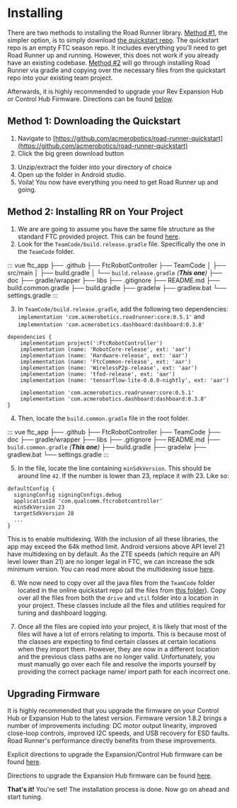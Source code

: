 # Installing

There are two methods to installing the Road Runner library. [Method #1](#method-1-downloading-the-quickstart), the simpler option, is to simply download [the quickstart repo](https://github.com/acmerobotics/road-runner-quickstart). The quickstart repo is an empty FTC season repo. It includes everything you'll need to get Road Runner up and running. However, this does not work if you already have an existing codebase. [Method #2](#method-2-installing-rr-on-your-project) will go through installing Road Runner via gradle and copying over the necessary files from the quickstart repo into your existing team project.

Afterwards, it is highly recommended to upgrade your Rev Expansion Hub or Control Hub Firmware. Directions can be found [below](#upgrading-firmware).

## Method 1: Downloading the Quickstart

1. Navigate to [https://github.com/acmerobotics/road-runner-quickstart](https://github.com/acmerobotics/road-runner-quickstart)
2. Click the big green download button

<VideoDisplay src="./assets/installing/github-download-btn.mp4"/>

3. Unzip/extract the folder into your directory of choice
4. Open up the folder in Android studio.
5. Voila! You now have everything you need to get Road Runner up and going.

## Method 2: Installing RR on Your Project

1. We are are going to assume you have the same file structure as the standard FTC provided project. This can be found [here](https://github.com/FIRST-Tech-Challenge/SkyStone).
2. Look for the `TeamCode/build.release.gradle` file. Specifically the one in the `TeamCode` folder.

<!-- prettier-ignore -->
::: vue
<span class="folder">ftc_app</span>
├── <span class="folder">.github</span>
├── <span class="folder">FtcRobotController</span>
├── <span class="folder">TeamCode</span>
│  ├── <span class="folder">src/main</span>
│  ├── <span class="file">build.gradle</span>
│  └── <span class="file">`build.release.gradle` _(**This one**)_</span>
├── <span class="folder">doc</span>
├── <span class="folder">gradle/wrapper</span>
├── <span class="folder">libs</span>
├── <span class="file">.gitignore</span>
├── <span class="file">README.md</span>
├── <span class="file">build.common.gradle</span>
├── <span class="file">build.gradle</span>
├── <span class="file">gradelw</span>
├── <span class="file">gradlew.bat</span>
└── <span class="file">settings.gradle</span>
:::

3. In `TeamCode/build.release.gradle`, add the following two dependencies: `implementation 'com.acmerobotics.roadrunner:core:0.5.1'` and `implementation 'com.acmerobotics.dashboard:dashboard:0.3.8'`

```groovy{10,11}
dependencies {
    implementation project(':FtcRobotController')
    implementation (name: 'RobotCore-release', ext: 'aar')
    implementation (name: 'Hardware-release', ext: 'aar')
    implementation (name: 'FtcCommon-release', ext: 'aar')
    implementation (name: 'WirelessP2p-release', ext: 'aar')
    implementation (name: 'tfod-release', ext: 'aar')
    implementation (name: 'tensorflow-lite-0.0.0-nightly', ext: 'aar')

    implementation 'com.acmerobotics.roadrunner:core:0.5.1'
    implementation 'com.acmerobotics.dashboard:dashboard:0.3.8'
}
```

4. Then, locate the `build.common.gradle` file in the root folder.

<!-- prettier-ignore -->
::: vue
<span class="folder">ftc_app</span>
├── <span class="folder">.github</span>
├── <span class="folder">FtcRobotController</span>
├── <span class="folder">TeamCode</span>
├── <span class="folder">doc</span>
├── <span class="folder">gradle/wrapper</span>
├── <span class="folder">libs</span>
├── <span class="file">.gitignore</span>
├── <span class="file">README.md</span>
├── <span class="file">`build.common.gradle` _(**This one**)_</span>
├── <span class="file">build.gradle</span>
├── <span class="file">gradelw</span>
├── <span class="file">gradlew.bat</span>
└── <span class="file">settings.gradle</span>
:::

5. In the file, locate the line containing `minSdkVersion`. This should be around line `42`. If the number is lower than 23, replace it with 23. Like so:

```groovy{4}
defaultConfig {
  signingConfig signingConfigs.debug
  applicationId 'com.qualcomm.ftcrobotcontroller'
  minSdkVersion 23
  targetSdkVersion 28
  ...
}
```

This is to enable multidexing. With the inclusion of all these libraries, the app may exceed the 64k method limit. Android versions above API level 21 have multidexing on by default. As the ZTE speeds (which require an API level lower than 21) are no longer legal in FTC, we can increase the sdk minimum version. You can read more about the multidexing issue [here](https://developer.android.com/studio/build/multidex).

6. We now need to copy over all the java files from the `TeamCode` folder located in the online quickstart repo (all the files from [this folder](https://github.com/acmerobotics/road-runner-quickstart/tree/master/TeamCode/src/main/java/org/firstinspires/ftc/teamcode)). Copy over all the files from both the `drive` and `util` folder into a location in your project. These classes include all the files and utilities required for tuning and dashboard logging.

7. Once all the files are copied into your project, it is likely that most of the files will have a lot of errors relating to imports. This is because most of the classes are expecting to find certain classes at certain locations when they import them. However, they are now in a different location and the previous class paths are no longer valid. Unfortunately, you must manually go over each file and resolve the imports yourself by providing the correct package name/ import path for each incorrect one.

## Upgrading Firmware

It is highly recommended that you upgrade the firmware on your Control Hub or Expansion Hub to the latest version. Firmware version 1.8.2 brings a number of improvements including: DC motor output linearity, improved close-loop controls, improved I2C speeds, and USB recovery for ESD faults. Road Runner's performance directly benefits from these improvements.

Explicit directions to upgrade the Expansion/Control Hub firmware can be found [here](https://github.com/FIRST-Tech-Challenge/SKYSTONE/wiki/Managing-a-Control-Hub#Updating-the-Expansion-Hub-Firmware).

Directions to upgrade the Expansion Hub firmware can be found [here](http://www.revrobotics.com/software/#ExpansionHubFirmware).

**That's it!** You're set! The installation process is done. Now go on ahead and start tuning.
